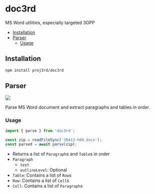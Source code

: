 # doc3rd

MS Word utilities, especially targeted 3GPP

- [Installation](#installation)
- [Parser](#parser)
  - [Usage](#usage)

## Installation

```sh
npm install proj3rd/doc3rd
```

## Parser

![](https://img.shields.io/badge/support-DOCX-blue)

Parse MS Word document and extract paragraphs and tables in order.

### Usage

```ts
import { parse } from 'doc3rd';

const zip = readFileSync('38413-h00.docx');
const parsed = await parse(zip);
```

- Returns a list of `Paragraph`s and `Table`s in order
- `Paragraph`
  - `text`
  - `outlineLevel`: Optional
- `Table`: Contains a list of `Row`s
- `Row`: Contains a list of `Cell`s
- `Cell`: Contains a list of `Paragraph`s

